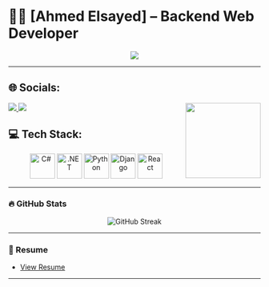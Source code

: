 
# 👨‍💻 [Ahmed Elsayed] – Backend Web Developer

<p align="center">
  <a href="https://www.linkedin.com/in/ahmed-elsayed-8b9aa6234/">
    <img src="https://img.shields.io/badge/LinkedIn-blue?style=flat-square&logo=linkedin" />
  </a>
</p>

---

## 🌐 Socials:  
<p>
  <a href="https://linkedin.com/in/ahmed-elsayed-8b9aa6234">
    <img src="https://img.shields.io/badge/LinkedIn-0077B5?style=for-the-badge&logo=linkedin&logoColor=white"/>
  </a>
  <a href="https://github.com/Antwa-sensei253">
    <img src="https://img.shields.io/badge/GitHub-181717?style=for-the-badge&logo=github&logoColor=white"/>
  </a>
  <img align="right" height="150" src="https://giffiles.alphacoders.com/112/112917.gif" />

</p>

## 💻 Tech Stack:  
<p align="center">
<!-- C# -->
<!-- C# -->
<img src="https://cdn.jsdelivr.net/gh/devicons/devicon/icons/csharp/csharp-original.svg" width="50" alt="C#"/>

<!-- .NET -->
<img src="https://cdn.jsdelivr.net/gh/devicons/devicon/icons/dot-net/dot-net-original.svg" width="50" alt=".NET"/>

<!-- Python -->
<img src="https://cdn.jsdelivr.net/gh/devicons/devicon/icons/python/python-original.svg" width="50" alt="Python"/>

<!-- Django -->
<img src="https://cdn.jsdelivr.net/gh/devicons/devicon/icons/django/django-plain.svg" width="50" alt="Django"/>



<!-- React -->
<img src="https://cdn.jsdelivr.net/gh/devicons/devicon/icons/react/react-original.svg" width="50" alt="React"/>

</p>

---

### 🔥 GitHub Stats

<p align="center">
  <img src="https://streak-stats.demolab.com?user=Antwa-sensei253&theme=github-dark&hide_border=true" alt="GitHub Streak"/>
</p>

---

### 📄 Resume

- [View Resume](https://limewire.com/d/LXLkm#SmgiIR1MfI)

---









